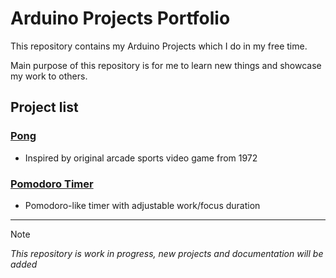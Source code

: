 # Arduino Projects Portfolio

This repository contains my Arduino Projects which I do in my free time. 

Main purpose of this repository is for me to learn new things and showcase my work to others.

## Project list

### [Pong](/pong/)

- Inspired by original arcade sports video game from 1972

### [Pomodoro Timer](/pomodoro-timer/)

- Pomodoro-like timer with adjustable work/focus duration

---

> [!NOTE]
> *This repository is work in progress, new projects and documentation will be added*
